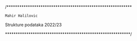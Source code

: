 /***********************************************************

	Mahir Halilovic
  Strukture podataka 2022/23

***********************************************************/
